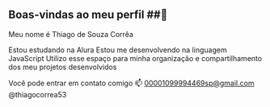 ## Boas-vindas ao meu perfil ##🤗

Meu nome é Thiago de Souza Corrêa

Estou estudando na Alura
Estou me desenvolvendo na linguagem JavaScript
Utilizo esse espaço para minha organização e compartilhamento dos meu projetos desenvolvidos

Você pode entrar em contato comigo 📫
00001099994469sp@gmail.com
@thiagocorrea53
